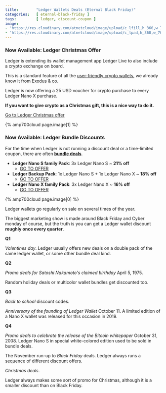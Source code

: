```yaml
---
title:        "Ledger Wallets Deals (Eternal Black Friday)"
categories:   [ eternal-black-friday ]
tags:         [ ledger, discount-coupon ]
image:
- 'https://res.cloudinary.com/atnetcloud/image/upload/c_lfill,h_360,w_700/v1588053412/atnet/altcoin-wallets/Screen_Shot_2020-04-28_at_12.55.57_zikwqu.jpg'
- 'https://res.cloudinary.com/atnetcloud/image/upload/c_lpad,h_360,w_700/v1607156158/atnet/_banner/ledger-christmas-coupon.jpg'
---
```



### Now Available: Ledger Christmas Offer

Ledger is extending its wallet management app Ledger Live to also include a crypto exchange on board.

This is a standard feature of all the [user-friendly crypto wallets](/altcoin-wallets/), we already know it from Exodus & co.

Ledger is now offering a 25 USD voucher for crypto purchase to every Ledger Nano X purchase.

**If you want to give crypto as a Christmas gift, this is a nice way to do it.**

<a class="btn" href="https://bit.ly/2VCRTgb">Go to Ledger Christmas offer</a>

{% amp700cloud page.image[1] %}


### Now Available: Ledger Bundle Discounts

For the time when Ledger is not running a discount deal or a time-limited coupon, there are often **[bundle deals](#live-ledger)**.


* **Ledger Nano S family Pack**: 3x Ledger Nano S ~ **21% off**
  * [GO TO OFFER](http://bit.ly/ebf-nanos3x)
* **Ledger Backup Pack**: 1x Ledger Nano S + 1x Ledger Nano X ~ **18% off**
  * [GO TO OFFER](http://bit.ly/ebf-bakp)
* **Ledger Nano X family Pack**: 3x Ledger Nano X ~ **16% off**
  * [GO TO OFFER](http://bit.ly/ebf-nanox3x)


{% amp700cloud page.image[0] %}

Ledger wallets go regularly on sale on several times of the year.

The biggest marketing show is made around Black Friday and Cyber monday of course, but the truth is you can get a Ledger wallet discount **roughly once every quarter**.


**Q1**

*Valentines day*. Ledger usually offers new deals on a double pack of the same ledger wallet, or some other bundle deal kind.

**Q2**

*Promo deals for Satoshi Nakamoto's claimed birthday* April 5, 1975.

Random holiday deals or multicolor wallet bundles get discounted too.

**Q3**

*Back to school* discount codes.

*Anniversary of the founding of Ledger Wallet* October 11. A limited edition of a Nano X wallet was released for this occasion in 2019.

**Q4**

*Promo deals to celebrate the release of the Bitcoin whitepaper* October 31, 2008. Ledger Nano S in special white-colored edition used to be sold in bundle deals.

The November run-up to *Black Friday* deals. Ledger always runs a sequence of different discount offers.

*Christmas deals*.

Ledger always makes some sort of promo for Christmas, although it is a smaller discount than on Black Friday.
